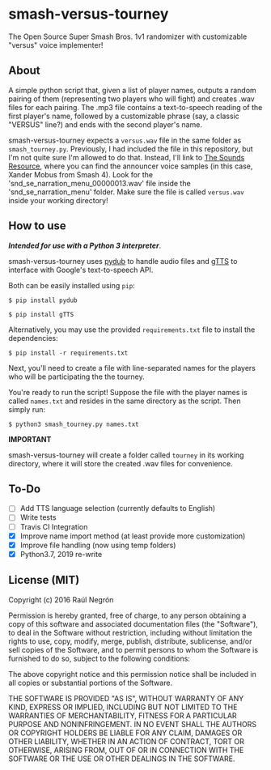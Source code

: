 # smash-versus-tourney

The Open Source Super Smash Bros. 1v1 randomizer with customizable "versus" voice implementer!

## About

A simple python script that, given a list of player names, outputs a random pairing of them (representing two players who will fight) and creates .wav files for each pairing. The .mp3 file contains a text-to-speech reading of the first player's name, followed by a customizable phrase (say, a classic "VERSUS" line?) and ends with the second player's name.

smash-versus-tourney expects a `versus.wav` file in the same folder as `smash_tourney.py`. Previously, I
had included the file in this repository, but I'm not quite sure I'm allowed to do that. Instead, I'll link to
[The Sounds Resource](http://www.sounds-resource.com/3ds/supersmashbrosfornintendo3ds/sound/3535/), where you can find the announcer voice samples (in this case, Xander Mobus from Smash 4). Look for the 'snd_se_narration_menu_00000013.wav' file inside the 'snd_se_narration_menu' folder. Make sure the file is called `versus.wav` inside your working directory!

## How to use

_**Intended for use with a Python 3 interpreter**_.

smash-versus-tourney uses [pydub](https://github.com/jiaaro/pydub/) to handle audio files and [gTTS](https://github.com/pndurette/gTTS) to interface with Google's text-to-speech API.

Both can be easily installed using `pip`:

`$ pip install pydub`

`$ pip install gTTS`

Alternatively, you may use the provided `requirements.txt` file to install the dependencies:

`$ pip install -r requirements.txt`

Next, you'll need to create a file with line-separated names for the players who will be participating the the tourney.

You're ready to run the script! Suppose the file with the player names is called `names.txt` and resides in the same directory as the script. Then simply run:

`$ python3 smash_tourney.py names.txt`

**IMPORTANT**

smash-versus-tourney will create a folder called `tourney` in its working directory, where it will store the created .wav files for convenience.

## To-Do

- [ ] Add TTS language selection (currently defaults to English)
- [ ] Write tests
- [ ] Travis CI Integration
- [x] Improve name import method (at least provide more customization)
- [x] Improve file handling (now using temp folders)
- [x] Python3.7, 2019 re-write

## License (MIT)

Copyright (c) 2016 Raúl Negrón

Permission is hereby granted, free of charge, to any person obtaining a copy
of this software and associated documentation files (the "Software"), to deal
in the Software without restriction, including without limitation the rights
to use, copy, modify, merge, publish, distribute, sublicense, and/or sell
copies of the Software, and to permit persons to whom the Software is
furnished to do so, subject to the following conditions:

The above copyright notice and this permission notice shall be included in
all copies or substantial portions of the Software.

THE SOFTWARE IS PROVIDED "AS IS", WITHOUT WARRANTY OF ANY KIND, EXPRESS OR
IMPLIED, INCLUDING BUT NOT LIMITED TO THE WARRANTIES OF MERCHANTABILITY,
FITNESS FOR A PARTICULAR PURPOSE AND NONINFRINGEMENT. IN NO EVENT SHALL THE
AUTHORS OR COPYRIGHT HOLDERS BE LIABLE FOR ANY CLAIM, DAMAGES OR OTHER
LIABILITY, WHETHER IN AN ACTION OF CONTRACT, TORT OR OTHERWISE, ARISING FROM,
OUT OF OR IN CONNECTION WITH THE SOFTWARE OR THE USE OR OTHER DEALINGS IN
THE SOFTWARE.
